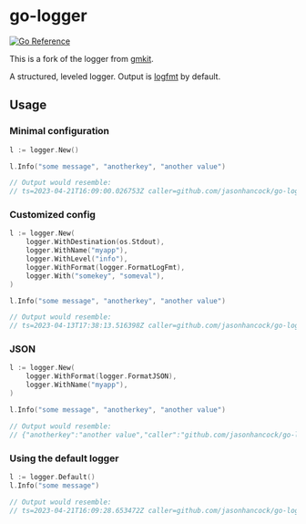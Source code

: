 # go-logger

[![Go Reference](https://pkg.go.dev/badge/github.com/jasonhancock/go-logger.svg)](https://pkg.go.dev/github.com/jasonhancock/go-logger)

This is a fork of the logger from [gmkit](https://github.com/graymeta/gmkit).

A structured, leveled logger. Output is [logfmt](https://brandur.org/logfmt) by default.

## Usage

### Minimal configuration

```go
l := logger.New()

l.Info("some message", "anotherkey", "another value")

// Output would resemble:
// ts=2023-04-21T16:09:00.026753Z caller=github.com/jasonhancock/go-logger_test/example_test.go:43 src=go-logger.test level=info msg="some message" anotherkey="another value"
```

### Customized config

```go
l := logger.New(
	logger.WithDestination(os.Stdout),
	logger.WithName("myapp"),
	logger.WithLevel("info"),
	logger.WithFormat(logger.FormatLogFmt),
	logger.With("somekey", "someval"),
)

l.Info("some message", "anotherkey", "another value")

// Output would resemble:
// ts=2023-04-13T17:38:13.516398Z caller=github.com/jasonhancock/go-logger_test/example_test.go:11 somekey=someval src=myapp level=info msg="some message" anotherkey="another value"
```

### JSON

```go
l := logger.New(
	logger.WithFormat(logger.FormatJSON),
	logger.WithName("myapp"),
)

l.Info("some message", "anotherkey", "another value")

// Output would resemble:
// {"anotherkey":"another value","caller":"github.com/jasonhancock/go-logger_test/example_test.go:32","level":"info","msg":"some message","src":"myapp","ts":"2023-04-21T16:08:24.224597Z"}
```

### Using the default logger

```go
l := logger.Default()
l.Info("some message")

// Output would resemble:
// ts=2023-04-21T16:09:28.653472Z caller=github.com/jasonhancock/go-logger_test/example_test.go:51 src=default level=info msg="some message"
```
